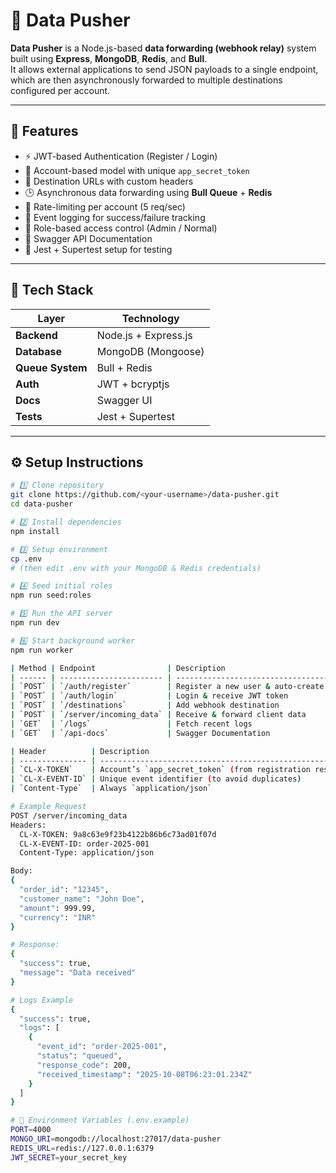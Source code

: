 # 🚀 Data Pusher

**Data Pusher** is a Node.js-based **data forwarding (webhook relay)** system built using **Express**, **MongoDB**, **Redis**, and **Bull**.  
It allows external applications to send JSON payloads to a single endpoint, which are then asynchronously forwarded to multiple destinations configured per account.

---

## 🧩 Features
- ⚡ JWT-based Authentication (Register / Login)
- 🏦 Account-based model with unique `app_secret_token`
- 🔗 Destination URLs with custom headers
- 🕒 Asynchronous data forwarding using **Bull Queue** + **Redis**
- 🔐 Rate-limiting per account (5 req/sec)
- 🧾 Event logging for success/failure tracking
- 🧰 Role-based access control (Admin / Normal)
- 🧠 Swagger API Documentation
- 🧪 Jest + Supertest setup for testing

---

## 🧰 Tech Stack
| Layer | Technology |
|-------|-------------|
| **Backend** | Node.js + Express.js |
| **Database** | MongoDB (Mongoose) |
| **Queue System** | Bull + Redis |
| **Auth** | JWT + bcryptjs |
| **Docs** | Swagger UI |
| **Tests** | Jest + Supertest |

---

## ⚙️ Setup Instructions

```bash
# 1️⃣ Clone repository
git clone https://github.com/<your-username>/data-pusher.git
cd data-pusher

# 2️⃣ Install dependencies
npm install

# 3️⃣ Setup environment
cp .env
# (then edit .env with your MongoDB & Redis credentials)

# 4️⃣ Seed initial roles
npm run seed:roles

# 5️⃣ Run the API server
npm run dev

# 6️⃣ Start background worker
npm run worker

| Method | Endpoint                | Description                               |
| ------ | ----------------------- | ----------------------------------------- |
| `POST` | `/auth/register`        | Register a new user & auto-create account |
| `POST` | `/auth/login`           | Login & receive JWT token                 |
| `POST` | `/destinations`         | Add webhook destination                   |
| `POST` | `/server/incoming_data` | Receive & forward client data             |
| `GET`  | `/logs`                 | Fetch recent logs                         |
| `GET`  | `/api-docs`             | Swagger Documentation                     |

| Header          | Description                                               |
| --------------- | --------------------------------------------------------- |
| `CL-X-TOKEN`    | Account’s `app_secret_token` (from registration response) |
| `CL-X-EVENT-ID` | Unique event identifier (to avoid duplicates)             |
| `Content-Type`  | Always `application/json`                                 |

# Example Request
POST /server/incoming_data
Headers:
  CL-X-TOKEN: 9a8c63e9f23b4122b86b6c73ad01f07d
  CL-X-EVENT-ID: order-2025-001
  Content-Type: application/json

Body:
{
  "order_id": "12345",
  "customer_name": "John Doe",
  "amount": 999.99,
  "currency": "INR"
}

# Response:
{
  "success": true,
  "message": "Data received"
}

# Logs Example
{
  "success": true,
  "logs": [
    {
      "event_id": "order-2025-001",
      "status": "queued",
      "response_code": 200,
      "received_timestamp": "2025-10-08T06:23:01.234Z"
    }
  ]
}

# 🧱 Environment Variables (.env.example)
PORT=4000
MONGO_URI=mongodb://localhost:27017/data-pusher
REDIS_URL=redis://127.0.0.1:6379
JWT_SECRET=your_secret_key


